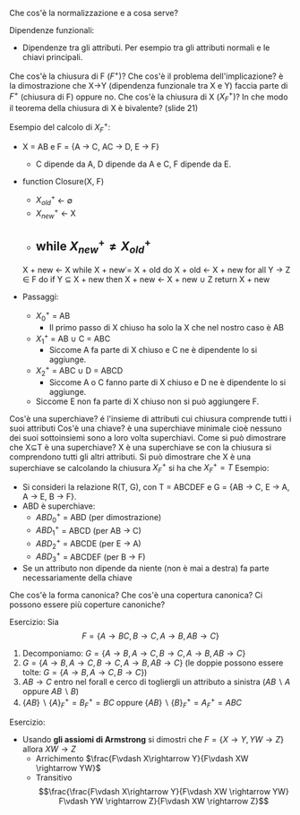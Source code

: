 
Che cos'è la normalizzazione e a cosa serve?



Dipendenze funzionali:
- Dipendenze tra gli attributi. Per esempio tra gli attributi normali e le chiavi principali.

Che cos'è la chiusura di F ($F^+$)?
Che cos'è il problema dell'implicazione? è la dimostrazione che X->Y (dipendenza funzionale tra X e Y) faccia parte di $F^+$ (chiusura di F) oppure no.
Che cos'è la chiusura di X ($X^+_F$)?
In che modo il teorema della chiusura di X è bivalente? (slide 21)

Esempio del calcolo di $X^+_F$:
- X = AB e F = {A → C, AC → D, E → F}
	- C dipende da A, D dipende da A e C, F dipende da E.

- function Closure(X, F)
	- $X^+_{old}$ ← ∅ 
	- $X^+_{new}$ ← X
	- while $X^+_{new} \neq X^+_{old}$  
		- 
	X + new ← X while X + new ̸= X + old do X + old ← X + new for all Y → Z ∈ F do if Y ⊆ X + new then X + new ← X + new ∪ Z return X + new
- Passaggi:
	- $X^+_0$ = AB 
		- Il primo passo di X chiuso ha solo la X che nel nostro caso è AB
	- $X^+_1$ = AB ∪ C = ABC
		- Siccome A fa parte di X chiuso e C ne è dipendente lo si aggiunge.
	- $X^+_2$ = ABC ∪ D = ABCD
		- Siccome A o C fanno parte di X chiuso e D ne è dipendente lo si aggiunge.
	- Siccome E non fa parte di X chiuso non si può aggiungere F.


Cos'è una superchiave? é l'insieme di attributi cui chiusura comprende tutti i suoi attributi
Cos'è una chiave? è una superchiave minimale cioè nessuno dei suoi sottoinsiemi sono a loro volta superchiavi.
Come si può dimostrare che X$\subseteq$T è una superchiave? X è una superchiave se con la chiusura si comprendono tutti gli altri attributi. Si può dimostrare che X è una superchiave se calcolando la chiusura $X^+_F$ si ha che $X^+_{F}=T$
Esempio:
- Si consideri la relazione R(T, G), con T = ABCDEF e G = {AB → C, E → A, A → E, B → F}. 
- ABD è superchiave:
	- $ABD^+_{0}$ = ABD (per dimostrazione)
	- $ABD^+_{1}$ = ABCD (per AB → C)
	- $ABD^+_{2}$ = ABCDE (per  E → A)
	- $ABD^+_{3}$ = ABCDEF (per B → F)
- Se un attributo non dipende da niente (non è mai a destra) fa parte necessariamente della chiave

Che cos'è la forma canonica?
Che cos'è una copertura canonica?
Ci possono essere più coperture canoniche?

Esercizio:
Sia $$F = \{A \rightarrow BC, B \rightarrow C, A \rightarrow B, AB \rightarrow C\}$$
1. Decomponiamo: $G = \{A \rightarrow B, A \rightarrow C, B \rightarrow C, A \rightarrow B, AB \rightarrow C\}$
2. $G = \{A \rightarrow B, A \rightarrow C, B \rightarrow C, A \rightarrow B, AB \rightarrow C\}$ (le doppie possono essere tolte: $G = \{A \rightarrow B, A \rightarrow C, B \rightarrow C\}$)
3. $AB\rightarrow C$ entro nel forall e cerco di togliergli un attributo a sinistra $(AB\backslash {A}$ oppure $AB\backslash {B})$
4. $\{AB\}\backslash\{A\}^+_F = B^+_{F}= BC$ oppure $\{AB\}\backslash\{B\}^+_F = A^+_{F}= ABC$


Esercizio: 
- Usando **gli assiomi di Armstrong** si dimostri che $F = \{X \rightarrow Y, YW \rightarrow Z\}$ allora $XW \rightarrow Z$
	- Arrichimento $\frac{F\vdash X\rightarrow Y}{F\vdash XW \rightarrow YW}$
	- Transitivo $$\frac{\frac{F\vdash X\rightarrow Y}{F\vdash XW \rightarrow YW} F\vdash YW \rightarrow Z}{F\vdash XW \rightarrow Z}$$

